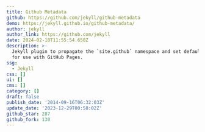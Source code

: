 ```yaml
---
title: Github Metadata
github: https://github.com/jekyll/github-metadata
demo: https://jekyll.github.io/github-metadata/
author: jekyll
author_link: https://github.com/jekyll
date: 2024-02-18T11:55:54.658Z
description: >-
  Jekyll plugin to propagate the `site.github` namespace and set default values
  for use with GitHub Pages.
ssg:
  - Jekyll
css: []
ui: []
cms: []
category: []
draft: false
publish_date: '2014-09-16T06:32:03Z'
update_date: '2023-12-29T00:58:02Z'
github_star: 287
github_fork: 130
---
```

